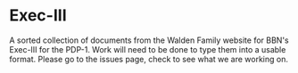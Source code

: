 # Exec-III

A sorted collection of documents from the Walden Family website for BBN's Exec-III for the PDP-1.  Work will need to be done to type them into a usable format.  Please go to the issues page, check to see what we are working on.
